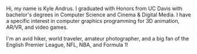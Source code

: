 Hi, my name is Kyle Andrus. I graduated with Honors from UC Davis with bachelor's degrees in Computer Science and Cinema & Digital Media. I have a specific interest in computer graphics programming for 3D animation, AR/VR, and video games.

I'm an avid hiker, world traveler, amateur photographer, and a big fan of the English Premier League, NFL, NBA, and Formula 1!

<!---
kwandrus/kwandrus is a ✨ special ✨ repository because its `README.md` (this file) appears on your GitHub profile.
You can click the Preview link to take a look at your changes.
--->
